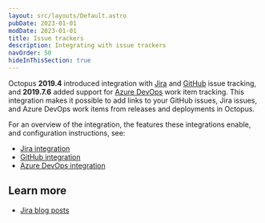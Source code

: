 ```yaml
---
layout: src/layouts/Default.astro
pubDate: 2023-01-01
modDate: 2023-01-01
title: Issue trackers
description: Integrating with issue trackers
navOrder: 50
hideInThisSection: true
---
```


Octopus **2019.4** introduced integration with [Jira](/docs/releases/issue-tracking/jira/) and [GitHub](/docs/releases/issue-tracking/github/) issue tracking, and **2019.7.6** added support for [Azure DevOps](/docs/releases/issue-tracking/azure-devops/) work item tracking. This integration makes it possible to add links to your GitHub issues, Jira issues, and Azure DevOps work items from releases and deployments in Octopus.

For an overview of the integration, the features these integrations enable, and configuration instructions, see:

 - [Jira integration](/docs/releases/issue-tracking/jira/)
 - [GitHub integration](/docs/releases/issue-tracking/github/)
 - [Azure DevOps integration](/docs/releases/issue-tracking/azure-devops/)

 ## Learn more

 - [Jira blog posts](https://octopus.com/blog/tag/jira)
